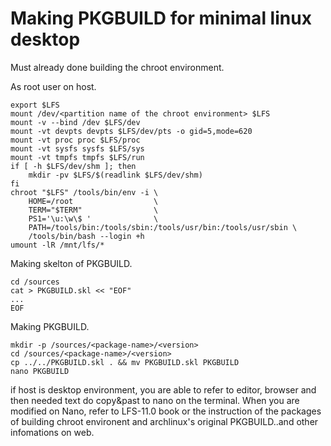 # Making PKGBUILD for minimal linux desktop
 Must already done building the chroot environment.
 
As root user on host.

    export $LFS
    mount /dev/<partition name of the chroot environment> $LFS
    mount -v --bind /dev $LFS/dev
    mount -vt devpts devpts $LFS/dev/pts -o gid=5,mode=620
    mount -vt proc proc $LFS/proc
    mount -vt sysfs sysfs $LFS/sys
    mount -vt tmpfs tmpfs $LFS/run
    if [ -h $LFS/dev/shm ]; then
        mkdir -pv $LFS/$(readlink $LFS/dev/shm)
    fi
    chroot "$LFS" /tools/bin/env -i \
        HOME=/root                  \
        TERM="$TERM"                \
        PS1='\u:\w\$ '              \
        PATH=/tools/bin:/tools/sbin:/tools/usr/bin:/tools/usr/sbin \
        /tools/bin/bash --login +h
    umount -lR /mnt/lfs/*
    
 Making skelton of PKGBUILD.
 
    cd /sources
    cat > PKGBUILD.skl << "EOF"
    ...    
    EOF
    
 Making PKGBUILD.

    mkdir -p /sources/<package-name>/<version>
    cd /sources/<package-name>/<version>
    cp ../../PKGBUILD.skl . && mv PKGBUILD.skl PKGBUILD
    nano PKGBUILD
    
 if host is desktop environment,
 you are able to refer to editor, browser and then needed text do copy&past to nano on the terminal.
 When you are modified on Nano, refer to LFS-11.0 book or the instruction of the packages of building chroot environent and archlinux's original PKGBUILD..and other infomations on web.
